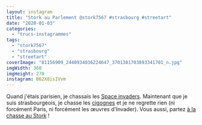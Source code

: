 ```yaml
---
layout: instagram
title: "Stork au Parlement @stork7567 #strasbourg #streetart"
date: "2020-01-03"
categories: 
  - "trucs-instagrammes"
tags: 
  - "stork7567"
  - "strasbourg"
  - "streetart"
coverImage: "81156909_2440934036224647_3701381703893341701_n.jpg"
imgWidth: 360
imgHeight: 270
instagram: B62X8isIVvm
---
```


Quand j'étais parisien, je chassais les [Space invaders](http://sitofotos.6x8.org/index.php?/category/2). Maintenant que je suis strasbourgeois, je chasse les [cigognes](https://www.6x8.org/tag/stork7567/) et je ne regrette rien (ni forcément Paris, ni forcément les œuvres d'Invader). Vous aussi, partez [à la chasse au Stork](https://www.6x8.org/2019/11/a-la-chasse-au-stork/) !
